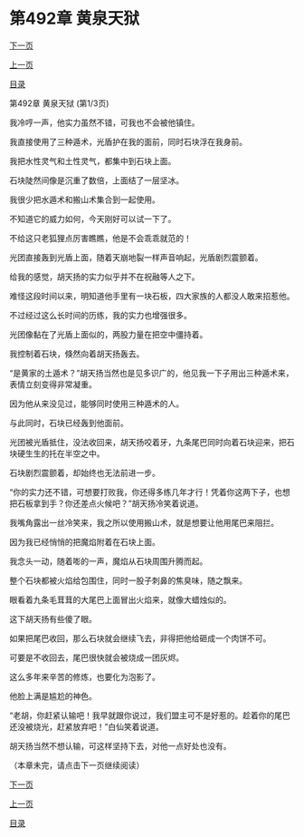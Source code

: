 <h1>第492章     黄泉天狱</h1>
            <div><p><a href="./1474_%E7%AC%AC492%E7%AB%A0_%E9%BB%84%E6%B3%89%E5%A4%A9%E7%8B%B1.md">下一页</a></p><p><a href="./1472_%E7%AC%AC491%E7%AB%A0_%E4%B9%9D%E5%B0%BE.md">上一页</a></p><p><a href="../">目录</a></p></div>
            <div><p>第492章     黄泉天狱 (第1/3页)</p><p>我冷哼一声，他实力虽然不错，可我也不会被他镇住。</p><p>我直接使用了三种遁术，光盾护在我的面前，同时石块浮在我身前。</p><p>我把水性灵气和土性灵气，都集中到石块上面。</p><p>石块陡然间像是沉重了数倍，上面结了一层坚冰。</p><p>我很少把水遁术和搬山术集合到一起使用。</p><p>不知道它的威力如何，今天刚好可以试一下了。</p><p>不给这只老狐狸点厉害瞧瞧，他是不会乖乖就范的！</p><p>光团直接轰到光盾上面，随着天崩地裂一样声音响起，光盾剧烈震颤着。</p><p>给我的感觉，胡天扬的实力似乎并不在祝融等人之下。</p><p>难怪这段时间以来，明知道他手里有一块石板，四大家族的人都没人敢来招惹他。</p><p>不过经过这么长时间的历练，我的实力也增强很多。</p><p>光团像黏在了光盾上面似的，两股力量在把空中僵持着。</p><p>我控制着石块，倏然向着胡天扬轰去。</p><p>“是黄家的土遁术？”胡天扬当然也是见多识广的，他见我一下子用出三种遁术来，表情立刻变得非常凝重。</p><p>因为他从来没见过，能够同时使用三种遁术的人。</p><p>与此同时，石块已经轰到他面前。</p><p>光团被光盾抵住，没法收回来，胡天扬咬着牙，九条尾巴同时向着石块迎来，把石块硬生生的托在半空之中。</p><p>石块剧烈震颤着，却始终也无法前进一步。</p><p>“你的实力还不错，可想要打败我，你还得多练几年才行！凭着你这两下子，也想把石板拿到手？你还差点火候吧？”胡天扬冷笑着说道。</p><p>我嘴角露出一丝冷笑来，我之所以使用搬山术，就是想要让他用尾巴来阻拦。</p><p>因为我已经悄悄的把魔焰附着在石块上面。</p><p>我念头一动，随着嘭的一声，魔焰从石块周围升腾而起。</p><p>整个石块都被火焰给包围住，同时一股子刺鼻的焦臭味，随之飘来。</p><p>眼看着九条毛茸茸的大尾巴上面冒出火焰来，就像大蜡烛似的。</p><p>这下胡天扬有些傻了眼。</p><p>如果把尾巴收回，那么石块就会继续飞去，非得把他给砸成一个肉饼不可。</p><p>可要是不收回去，尾巴很快就会被烧成一团灰烬。</p><p>这么多年来辛苦的修炼，也要化为泡影了。</p><p>他脸上满是尴尬的神色。</p><p>“老胡，你赶紧认输吧！我早就跟你说过，我们盟主可不是好惹的。趁着你的尾巴还没被烧光，赶紧放弃吧！”白仙笑着说道。</p><p>胡天扬当然不想认输，可这样坚持下去，对他一点好处也没有。</p><p>（本章未完，请点击下一页继续阅读）</p></div>
            <div><p><a href="./1474_%E7%AC%AC492%E7%AB%A0_%E9%BB%84%E6%B3%89%E5%A4%A9%E7%8B%B1.md">下一页</a></p><p><a href="./1472_%E7%AC%AC491%E7%AB%A0_%E4%B9%9D%E5%B0%BE.md">上一页</a></p><p><a href="../">目录</a></p></div>